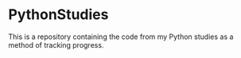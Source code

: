 # PythonStudies
This is a repository containing the code from my Python studies as a method of tracking progress.
